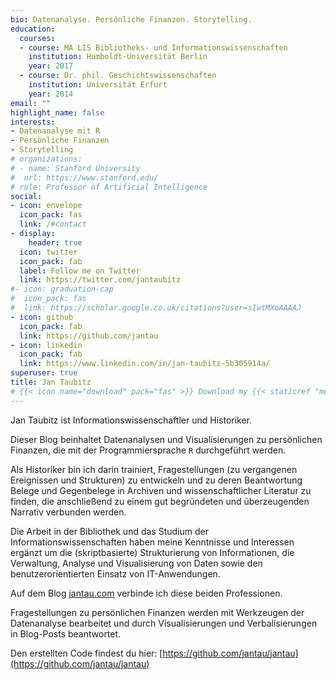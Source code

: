 ```yaml
---
bio: Datenanalyse. Persönliche Finanzen. Storytelling.
education:
  courses:
  - course: MA LIS Bibliotheks- und Informationswissenschaften
    institution: Humboldt-Universität Berlin
    year: 2017
  - course: Dr. phil. Geschichtswissenschaften
    institution: Universität Erfurt
    year: 2014
email: ""
highlight_name: false
interests:
- Datenanalyse mit R
- Persönliche Finanzen
- Storytelling
# organizations:
# - name: Stanford University
#  url: https://www.stanford.edu/
# role: Professor of Artificial Intelligence
social:
- icon: envelope
  icon_pack: fas
  link: /#contact
- display:
    header: true
  icon: twitter
  icon_pack: fab
  label: Follow me on Twitter
  link: https://twitter.com/jantaubitz
#- icon: graduation-cap
#  icon_pack: fas
#  link: https://scholar.google.co.uk/citations?user=sIwtMXoAAAAJ
- icon: github
  icon_pack: fab
  link: https://github.com/jantau
- icon: linkedin
  icon_pack: fab
  link: https://www.linkedin.com/in/jan-taubitz-5b305914a/
superuser: true
title: Jan Taubitz
# {{< icon name="download" pack="fas" >}} Download my {{< staticref "media/demo_resume.pdf"   "newtab" >}}resumé{{< /staticref >}}.
---
```


Jan Taubitz ist Informationswissenschaftler und Historiker.

Dieser Blog beinhaltet Datenanalysen und Visualisierungen zu persönlichen Finanzen, die mit der Programmiersprache `R` durchgeführt werden. 

Als Historiker bin ich darin trainiert, Fragestellungen (zu vergangenen Ereignissen und Strukturen) zu entwickeln und zu deren Beantwortung Belege und Gegenbelege in Archiven und wissenschaftlicher Literatur zu finden, die anschließend zu einem gut begründeten und überzeugenden Narrativ verbunden werden. 

Die Arbeit in der Bibliothek und das Studium der Informationswissenschaften haben meine Kenntnisse und Interessen ergänzt um die (skriptbasierte) Strukturierung von Informationen, die Verwaltung, Analyse und Visualisierung von Daten sowie den benutzerorientierten Einsatz von IT-Anwendungen. 

Auf dem Blog [jantau.com](https://www.jantau.com) verbinde ich diese beiden Professionen. 

Fragestellungen zu persönlichen Finanzen werden mit Werkzeugen der Datenanalyse bearbeitet und durch Visualisierungen und Verbalisierungen in Blog-Posts beantwortet.

Den erstellten Code findest du hier: [https://github.com/jantau/jantau](https://github.com/jantau/jantau)
